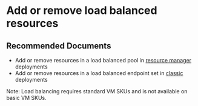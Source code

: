 <properties
  pagetitle="Add or remove load balanced resources"
  service="microsoft.network"
  resource="loadbalancers"
  ms.author="anavin,mariliu"
  selfhelptype="Generic"
  supporttopicids="32588969"
  resourcetags=""
  productpesids="16098"
  cloudenvironments="public,fairfax,blackforest,mooncake,usnat,ussec"
  articleid="059159e6-1519-4831-8948-6e12a5e009fa"
  ownershipid="CloudNet_LoadBalancer" />
# Add or remove load balanced resources
## **Recommended Documents**

* Add or remove resources in a load balanced pool in [resource manager](https://docs.microsoft.com/azure/load-balancer/quickstart-load-balancer-standard-public-portal#create-load-balancer-resources) deployments
* Add or remove resources in a load balanced endpoint set in [classic](https://docs.microsoft.com/azure/load-balancer/load-balancer-get-started-internet-classic-portal) deployments

Note: Load balancing requires standard VM SKUs and is not available on basic VM SKUs.